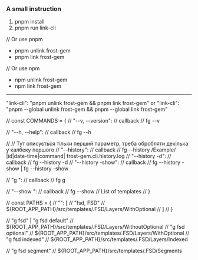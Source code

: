 ### A small instruction

1. pnpm install
2. pnpm run link-cli

// Or use pnpm
- pnpm unlink frost-gem
- pnpm link frost-gem

// Or use npm
- npm unlink frost-gem
- npm link frost-gem

---

"link-cli": "pnpm unlink frost-gem && pnpm link frost-gem"
or
"link-cli": "pnpm --global unlink frost-gem && pnpm --global link frost-gem"




// const COMMANDS = {
// 	"--v, --version": // callback       // fg --v 
	
// 	"--h, --help": // callback          // fg --h
	
// 	// Тут описується тільки перший параметр, треба обробляти декілька у калбеку першого
// 	"--history": // callback            // fg --history      /Example/   |id|date-time|command|      frost-gem.cli.history.log
// 	"--history -d": // callback         // fg --history -d <id> 
// 	"--history -show": // callback      // fg --history -show | fg --history -show <id> 
	
// 	"g <templateName>": // callback     // fg g <templateName>

// 	"--show <templateName>": // callback     // fg --show <templateName> // List of templates
// }





// const PATHS = {
// 	"<templateName>": [
// 		"fsd, FSD" // ${ROOT_APP_PATH}/src/templates/.FSD/Layers/WithOptional
// 	] 
// }

// "g fsd" | "g fsd default" // ${ROOT_APP_PATH}/src/templates/.FSD/Layers/WithoutOptional
// "g fsd optional" // ${ROOT_APP_PATH}/src/templates/.FSD/Layers/WithOptional
// "g fsd indexed" // ${ROOT_APP_PATH}/src/templates/.FSD/Layers/Indexed

// "g fsd segment" // ${ROOT_APP_PATH}/src/templates/.FSD/Segments
